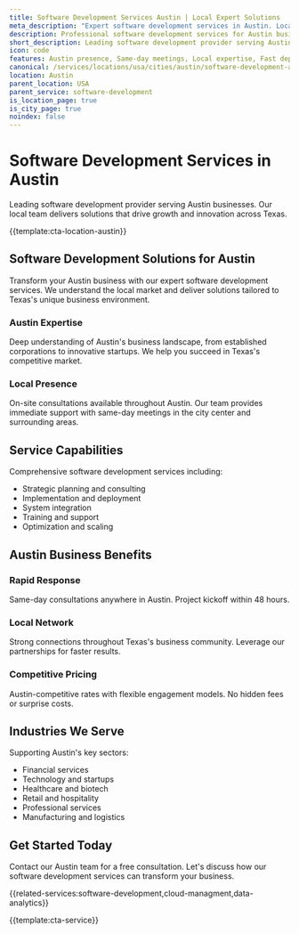 ```yaml
---
title: Software Development Services Austin | Local Expert Solutions
meta_description: "Expert software development services in Austin. Local team, same-day consultations, proven results. Transform your business today."
description: Professional software development services for Austin businesses
short_description: Leading software development provider serving Austin and Texas.
icon: code
features: Austin presence, Same-day meetings, Local expertise, Fast deployment, Competitive rates, Proven track record
canonical: /services/locations/usa/cities/austin/software-development-austin.html
location: Austin
parent_location: USA
parent_service: software-development
is_location_page: true
is_city_page: true
noindex: false
---
```


# Software Development Services in Austin

Leading software development provider serving Austin businesses. Our local team delivers solutions that drive growth and innovation across Texas.

{{template:cta-location-austin}}

## Software Development Solutions for Austin

Transform your Austin business with our expert software development services. We understand the local market and deliver solutions tailored to Texas's unique business environment.

### Austin Expertise

Deep understanding of Austin's business landscape, from established corporations to innovative startups. We help you succeed in Texas's competitive market.

### Local Presence

On-site consultations available throughout Austin. Our team provides immediate support with same-day meetings in the city center and surrounding areas.

## Service Capabilities

Comprehensive software development services including:
- Strategic planning and consulting
- Implementation and deployment
- System integration
- Training and support
- Optimization and scaling

## Austin Business Benefits

### Rapid Response
Same-day consultations anywhere in Austin. Project kickoff within 48 hours.

### Local Network
Strong connections throughout Texas's business community. Leverage our partnerships for faster results.

### Competitive Pricing
Austin-competitive rates with flexible engagement models. No hidden fees or surprise costs.

## Industries We Serve

Supporting Austin's key sectors:
- Financial services
- Technology and startups
- Healthcare and biotech
- Retail and hospitality
- Professional services
- Manufacturing and logistics

## Get Started Today

Contact our Austin team for a free consultation. Let's discuss how our software development services can transform your business.

{{related-services:software-development,cloud-managment,data-analytics}}

{{template:cta-service}}
